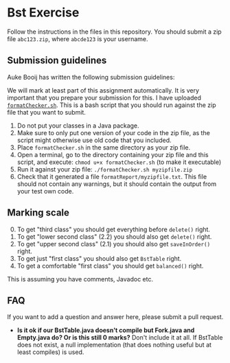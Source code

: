 Bst Exercise
============

Follow the instructions in the files in this repository. You should submit a zip file `abc123.zip`, where `abcde123` is your username.

Submission guidelines
---------------------
Auke Booij has written the following submission guidelines:

We will mark at least part of this assignment automatically. It is very important that you prepare your submission for this.
I have uploaded [`formatChecker.sh`](formatChecker.sh). This is a bash script that you should run against the zip file that you want to submit.

1. Do not put your classes in a Java package.
2. Make sure to only put one version of your code in the zip file, as the script might otherwise use old code that you included.
3. Place `formatChecker.sh` in the same directory as your zip file.
4. Open a terminal, go to the directory containing your zip file and this script, and execute: `chmod u+x formatChecker.sh` (to make it executable)
5. Run it against your zip file: `./formatChecker.sh myzipfile.zip`
6. Check that it generated a file `formatReport/myzipfile.txt`. This file should not contain any warnings, but it should contain the output from your test own code.

Marking scale
-------------
0. To get "third class" you should get everything before `delete()` right.
1. To get "lower second class" (2.2) you should also get `delete()` right.
2. To get "upper second class" (2.1) you should also get `saveInOrder()` right.
3. To get just "first class" you should also get `BstTable` right.
4. To get a comfortable "first class" you should get `balanced()` right.

This is assuming you have comments, Javadoc etc.

FAQ
---
If you want to add a question and answer here, please submit a pull request.

- **Is it ok if our BstTable.java doesn't compile but Fork.java and Empty.java do? Or is this still 0 marks?**
Don't include it at all. If BstTable does not exist, a null implementation (that does nothing useful but at least compiles) is used.


